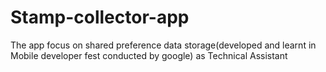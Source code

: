 # Stamp-collector-app
The app focus on shared preference data storage(developed and learnt in Mobile developer fest conducted by google) as Technical Assistant
